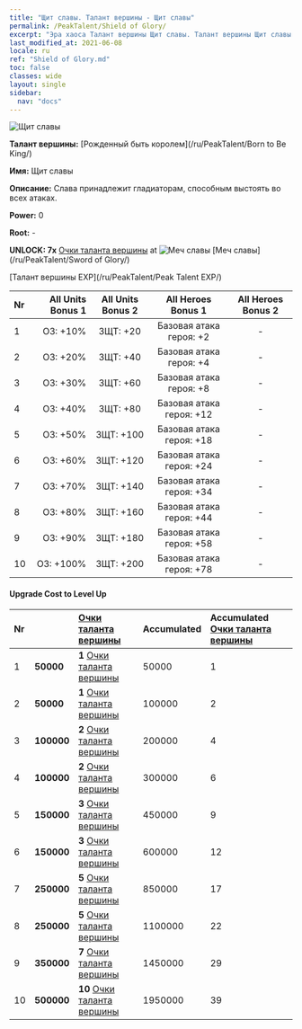 ```yaml
---
title: "Щит славы. Талант вершины - Щит славы"
permalink: /PeakTalent/Shield of Glory/
excerpt: "Эра хаоса Талант вершины Щит славы. Талант вершины Щит славы. Щит славы"
last_modified_at: 2021-06-08
locale: ru
ref: "Shield of Glory.md"
toc: false
classes: wide
layout: single
sidebar:
  nav: "docs"
---
```


  ![Щит славы](/images/pt/talent_4202.png)

  **Талант вершины:** [Рожденный быть королем](/ru/PeakTalent/Born to Be King/)

  **Имя:** Щит славы

  **Описание:** Слава принадлежит гладиаторам, способным выстоять во всех атаках.

  **Power:** 0

  **Root:** -

  **UNLOCK: 7x** [Очки таланта вершины](/ItemsRU/con_934/) at ![Меч славы](/images/pt/talent_4201.png) [Меч славы](/ru/PeakTalent/Sword of Glory/)

  [Талант вершины EXP](/ru/PeakTalent/Peak Talent EXP/)

  | Nr | All Units Bonus 1 | All Units Bonus 2 | All Heroes Bonus 1 | All Heroes Bonus 2 |
  |:---|--------------:|:-------------:|:-------------:|:-------------:|
  | 1 | ОЗ: +10% | ЗЩТ: +20 | Базовая атака героя: +2 | - |
  | 2 | ОЗ: +20% | ЗЩТ: +40 | Базовая атака героя: +4 | - |
  | 3 | ОЗ: +30% | ЗЩТ: +60 | Базовая атака героя: +8 | - |
  | 4 | ОЗ: +40% | ЗЩТ: +80 | Базовая атака героя: +12 | - |
  | 5 | ОЗ: +50% | ЗЩТ: +100 | Базовая атака героя: +18 | - |
  | 6 | ОЗ: +60% | ЗЩТ: +120 | Базовая атака героя: +24 | - |
  | 7 | ОЗ: +70% | ЗЩТ: +140 | Базовая атака героя: +34 | - |
  | 8 | ОЗ: +80% | ЗЩТ: +160 | Базовая атака героя: +44 | - |
  | 9 | ОЗ: +90% | ЗЩТ: +180 | Базовая атака героя: +58 | - |
  | 10 | ОЗ: +100% | ЗЩТ: +200 | Базовая атака героя: +78 | - |


#### Upgrade Cost to Level Up

  | Nr | <i class="fas fa-coins"/> | [Очки таланта вершины](/ItemsRU/con_934/) | Accumulated <i class="fas fa-coins"/> | Accumulated [Очки таланта вершины](/ItemsRU/con_934/) |
  |:---|:--------------|:-------------|:-------------|:-------------|
  | 1 | **50000** | **1** [Очки таланта вершины](/ItemsRU/con_934/) | 50000 | 1 |
  | 2 | **50000** | **1** [Очки таланта вершины](/ItemsRU/con_934/) | 100000 | 2 |
  | 3 | **100000** | **2** [Очки таланта вершины](/ItemsRU/con_934/) | 200000 | 4 |
  | 4 | **100000** | **2** [Очки таланта вершины](/ItemsRU/con_934/) | 300000 | 6 |
  | 5 | **150000** | **3** [Очки таланта вершины](/ItemsRU/con_934/) | 450000 | 9 |
  | 6 | **150000** | **3** [Очки таланта вершины](/ItemsRU/con_934/) | 600000 | 12 |
  | 7 | **250000** | **5** [Очки таланта вершины](/ItemsRU/con_934/) | 850000 | 17 |
  | 8 | **250000** | **5** [Очки таланта вершины](/ItemsRU/con_934/) | 1100000 | 22 |
  | 9 | **350000** | **7** [Очки таланта вершины](/ItemsRU/con_934/) | 1450000 | 29 |
  | 10 | **500000** | **10** [Очки таланта вершины](/ItemsRU/con_934/) | 1950000 | 39 |
